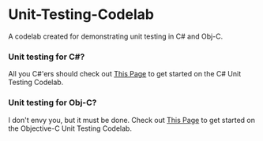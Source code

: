 # Unit-Testing-Codelab
A codelab created for demonstrating unit testing in C# and Obj-C.

### Unit testing for C#?
All you C#'ers should check out [This Page]() to get started on the C# Unit Testing Codelab.

### Unit testing for Obj-C?
I don't envy you, but it must be done. Check out [This Page]() to get started on the Objective-C Unit Testing Codelab.
